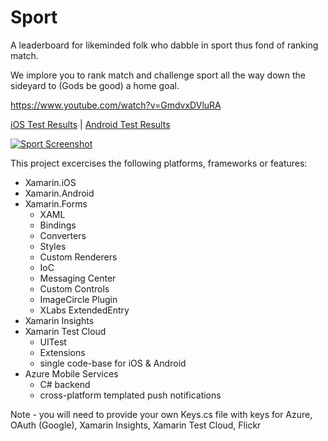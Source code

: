 # Sport
A leaderboard for likeminded folk who dabble in sport thus fond of ranking match.

We implore you to rank match and challenge sport all the way down the sideyard to (Gods be good) a home goal.

https://www.youtube.com/watch?v=GmdvxDVluRA

[iOS Test Results](https://testcloud.xamarin.com/test/sport_e945d60d-dd9a-4d55-909f-9de27c9e0ba3/) | [Android Test Results](https://testcloud.xamarin.com/test/sport_e945d60d-dd9a-4d55-909f-9de27c9e0ba3/)

[![Sport Screenshot](https://raw.githubusercontent.com/rob-derosa/Sport/master/Resources/Screenshots/sport_screenshot.png)](https://www.youtube.com/watch?v=GmdvxDVluRA)


This project excercises the following platforms, frameworks or features:
* Xamarin.iOS
* Xamarin.Android
* Xamarin.Forms
  * XAML
  * Bindings
  * Converters
  * Styles
  * Custom Renderers
  * IoC
  * Messaging Center
  * Custom Controls
  * ImageCircle Plugin
  * XLabs ExtendedEntry
* Xamarin Insights
* Xamarin Test Cloud
  * UITest
  * Extensions
  * single code-base for iOS & Android
* Azure Mobile Services
  * C# backend
  * cross-platform templated push notifications


Note - you will need to provide your own Keys.cs file with keys for Azure, OAuth (Google), Xamarin Insights, Xamarin Test Cloud, Flickr